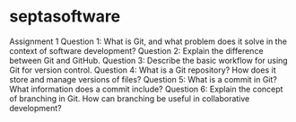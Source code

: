 # septasoftware
Assignment 1
Question 1: What is Git, and what problem does it solve in the context of software development?
Question 2: Explain the difference between Git and GitHub.
Question 3: Describe the basic workflow for using Git for version control.
Question 4: What is a Git repository? How does it store and manage versions of files?
Question 5: What is a commit in Git? What information does a commit include?
Question 6: Explain the concept of branching in Git. How can branching be useful in collaborative development?

